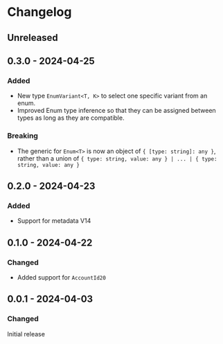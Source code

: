 # Changelog

## Unreleased

## 0.3.0 - 2024-04-25

### Added

- New type `EnumVariant<T, K>` to select one specific variant from an enum.
- Improved Enum type inference so that they can be assigned between types as long as they are compatible.

### Breaking

- The generic for `Enum<T>` is now an object of `{ [type: string]: any }`, rather than a union of `{ type: string, value: any } | ... | { type: string, value: any }`

## 0.2.0 - 2024-04-23

### Added

- Support for metadata V14

## 0.1.0 - 2024-04-22

### Changed

- Added support for `AccountId20`

## 0.0.1 - 2024-04-03

### Changed

Initial release

